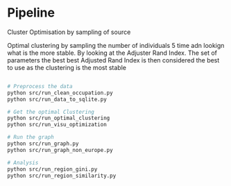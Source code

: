 # Pipeline

Cluster Optimisation by sampling of source

Optimal clustering by sampling the number of individuals 5 time adn lookign what is the more stable. By looking at the Adjuster Rand Index. The set of parameters the best best Adjusted Rand Index is then considered the best to use as the clustering is the most stable

```bash

# Preprocess the data
python src/run_clean_occupation.py
python src/run_data_to_sqlite.py

# Get the optimal Clustering
python src/run_optimal_clustering
python src/run_visu_optimization

# Run the graph
python src/run_graph.py
python src/run_graph_non_europe.py

# Analysis
python src/run_region_gini.py
python src/run_region_similarity.py

```
